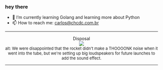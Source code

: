 ### hey there 

- :seedling: I’m currently learning Golang and learning more about Python
- :mailbox: How to reach me: carlos@chcdc.com.br


---


<!-- xkcd -->
<p align="center">Disposal</br><img src=https://imgs.xkcd.com/comics/disposal.png></br><font size =2>alt: We were disappointed that the rocket didn't make a THOOOONK noise when it went into the tube, but we're setting up big loudspeakers for future launches to add the sound effect.</br></font></p></table></p> 


<!-- xkcd -->
---
